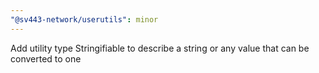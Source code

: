 ```yaml
---
"@sv443-network/userutils": minor
---
```


Add utility type Stringifiable to describe a string or any value that can be converted to one
